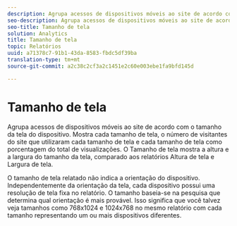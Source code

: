 ```yaml
---
description: Agrupa acessos de dispositivos móveis ao site de acordo com o tamanho da tela do dispositivo. Mostra cada tamanho de tela, o número de visitantes do site que utilizaram cada tamanho de tela e cada tamanho de tela como porcentagem do total de visualizações. O Tamanho de tela mostra a altura e a largura do tamanho da tela, comparado aos relatórios Altura de tela e Largura de tela.
seo-description: Agrupa acessos de dispositivos móveis ao site de acordo com o tamanho da tela do dispositivo. Mostra cada tamanho de tela, o número de visitantes do site que utilizaram cada tamanho de tela e cada tamanho de tela como porcentagem do total de visualizações. O Tamanho de tela mostra a altura e a largura do tamanho da tela, comparado aos relatórios Altura de tela e Largura de tela.
seo-title: Tamanho de tela
solution: Analytics
title: Tamanho de tela
topic: Relatórios
uuid: a71378c7-91b1-43da-8583-fbdc5df39ba
translation-type: tm+mt
source-git-commit: a2c38c2cf3a2c1451e2c60e003ebe1fa9bfd145d

---
```



# Tamanho de tela

Agrupa acessos de dispositivos móveis ao site de acordo com o tamanho da tela do dispositivo. Mostra cada tamanho de tela, o número de visitantes do site que utilizaram cada tamanho de tela e cada tamanho de tela como porcentagem do total de visualizações. O Tamanho de tela mostra a altura e a largura do tamanho da tela, comparado aos relatórios Altura de tela e Largura de tela.

O tamanho de tela relatado não indica a orientação do dispositivo. Independentemente da orientação da tela, cada dispositivo possui uma resolução de tela fixa no relatório. O tamanho baseia-se na pesquisa que determina qual orientação é mais provável. Isso significa que você talvez veja tamanhos como 768x1024 e 1024x768 no mesmo relatório com cada tamanho representando um ou mais dispositivos diferentes.
